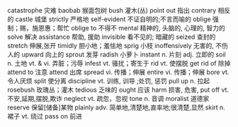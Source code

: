 catastrophe 灾难
baobab 猴面包树
bush 灌木(丛)
point out 指出
contrary 相反的
castle 城堡
strictly 严格地
self-evident 不证自明的;不言而喻的
oblige 强制；赐，施恩惠；帮忙
oblige to 不得不
mental 精神的, 头脑的, 心理的, 智力的
solve 解决
assistance 帮助, 援助
invisible 看不见的; 暗藏的
seized 查封的
stretch 伸展,张开
timidly 胆小地；羞怯地
sprig 小枝
inoffensively 无害的, 不伤人的
upward 向上的
sprout 发芽
radish 小萝卜
instant n. 片刻 adj. 立即的
soil n. 土地 vt. & vi. 弄脏；污辱
infest vt. 骚扰；寄生于
rid vt. 使摆脱
get rid of 除掉
attend to 注意
attend 出席
spread vi. 传播；伸展
entire vi. 传播；伸展
bore vt. 令人厌烦
split 使分离
discipline vt. 训练, 训导 ;处罚, 惩罚
pull up n. 拉起
rosebush 玫瑰丛；灌木
tedious 乏味的
ought 应该
harm 损害, 危害,
put off vt. 不安,延期,摆脱,欺诈
neglect vt. 疏忽，忽视
tone n. 音调
moralist 道德家
reserve 保留[储备]某物
plainly adv. 简单地,清楚地,直率地;很清楚,显然
skirt n. 裙子 vt. 绕过
pass on 前进

